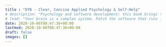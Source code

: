 ```yaml
---
title : "DYB - Clear, Concise Applied Psychology & Self-Help"
# description: "Psychology and software development: this book brings together those two parts of Casey's background. Casey studied neurobiology at Yale University, and he is a co-author on several neurobiology papers. He has also worked in software development for 10 years, including at Heroku. Casey is an independent author based in Washington, DC."
# lead: "Your brain is a complex system. Patch the software that runs in your mind."
date: 2020-10-06T08:47:36+00:00
lastmod: 2020-10-06T08:47:36+00:00
draft: false
images: []
---
```

